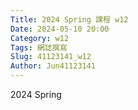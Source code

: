 ```yaml
---
Title: 2024 Spring 課程 w12
Date: 2024-05-10 20:00
Category: w12
Tags: 網誌撰寫
Slug: 41123141_w12
Author: Jun41123141
---
```


2024 Spring 


<!-- PELICAN_END_SUMMARY -->

